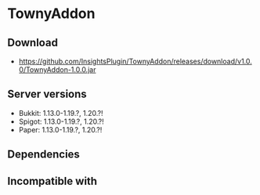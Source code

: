 # TownyAddon

## Download
- https://github.com/InsightsPlugin/TownyAddon/releases/download/v1.0.0/TownyAddon-1.0.0.jar

## Server versions
- Bukkit: 1.13.0-1.19.?, 1.20.?!
- Spigot: 1.13.0-1.19.?, 1.20.?!
- Paper: 1.13.0-1.19.?, 1.20.?!

## Dependencies

## Incompatible with